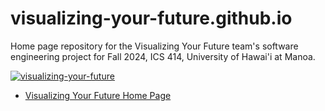 # visualizing-your-future.github.io

Home page repository for the Visualizing Your Future team's software engineering project for Fall 2024, ICS 414, University of Hawai'i at Manoa.

[![visualizing-your-future](https://github.com/visualizing-your-future/visualizing-your-future/actions/workflows/ci.yml/badge.svg)](https://github.com/visualizing-your-future/visualizing-your-future/actions/workflows/ci.yml)
* [Visualizing Your Future Home Page](https://visualizing-your-future.github.io/)
  
